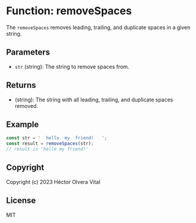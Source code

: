 # Function: removeSpaces

The `removeSpaces` removes leading, trailing, and duplicate spaces in a given string.

## Parameters

- `str` (string): The string to remove spaces from.

## Returns

- (string): The string with all leading, trailing, and duplicate spaces removed.

## Example

```javascript
const str = '  hello  my  friend!   ';
const result = removeSpaces(str);
// result is 'hello my friend!'
```

## Copyright

Copyright (c) 2023 Héctor Olvera Vital

## License

MIT
